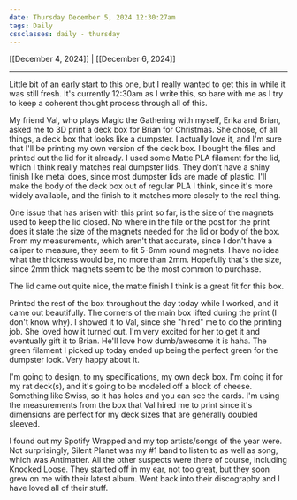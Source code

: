 ```yaml
---
date: Thursday December 5, 2024 12:30:27am
tags: Daily
cssclasses: daily - thursday
---
```

[[December 4, 2024]] | [[December 6, 2024]]
***

Little bit of an early start to this one, but I really wanted to get this in while it was still fresh. It's currently 12:30am as I write this, so bare with me as I try to keep a coherent thought process through all of this.

My friend Val, who plays Magic the Gathering with myself, Erika and Brian, asked me to 3D print a deck box for Brian for Christmas. She chose, of all things, a deck box that looks like a dumpster. I actually love it, and I'm sure that I'll be printing my own version of the deck box. I bought the files and printed out the lid for it already. I used some Matte PLA filament for the lid, which I think really matches real dumpster lids. They don't have a shiny finish like metal does, since most dumpster lids are made of plastic. I'll make the body of the deck box out of regular PLA I think, since it's more widely available, and the finish to it matches more closely to the real thing. 

One issue that has arisen with this print so far, is the size of the magnets used to keep the lid closed. No where in the file or the post for the print does it state the size of the magnets needed for the lid or body of the box. From my measurements, which aren't that accurate, since I don't have a caliper to measure, they seem to fit 5-6mm round magnets. I have no idea what the thickness would be, no more than 2mm. Hopefully that's the size, since 2mm thick magnets seem to be the most common to purchase.

The lid came out quite nice, the matte finish I think is a great fit for this box.

Printed the rest of the box throughout the day today while I worked, and it came out beautifully. The corners of the main box lifted during the print (I don't know why). I showed it to Val, since she "hired" me to do the printing job. She loved how it turned out. I'm very excited for her to get it and eventually gift it to Brian. He'll love how dumb/awesome it is haha. The green filament I picked up today ended up being the perfect green for the dumpster look. Very happy about it.

I'm going to design, to my specifications, my own deck box. I'm doing it for my rat deck(s), and it's going to be modeled off a block of cheese. Something like Swiss, so it has holes and you can see the cards. I'm using the measurements from the box that Val hired me to print since it's dimensions are perfect for my deck sizes that are generally doubled sleeved.

I found out my Spotify Wrapped and my top artists/songs of the year were. Not surprisingly, Silent Planet was my #1 band to listen to as well as song, which was Antimatter. All the other suspects were there of course, including Knocked Loose. They started off in my ear, not too great, but they soon grew on me with their latest album. Went back into their discography and I have loved all of their stuff. 
